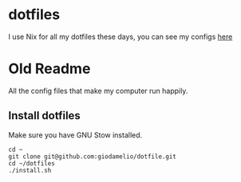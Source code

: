 # dotfiles

I use Nix for all my dotfiles these days, you can see my configs [here](https://github.com/giodamelio/nixos-configs)

# Old Readme

All the config files that make my computer run happily.

## Install dotfiles

Make sure you have GNU Stow installed.

```shell
cd ~
git clone git@github.com:giodamelio/dotfile.git
cd ~/dotfiles
./install.sh
```

